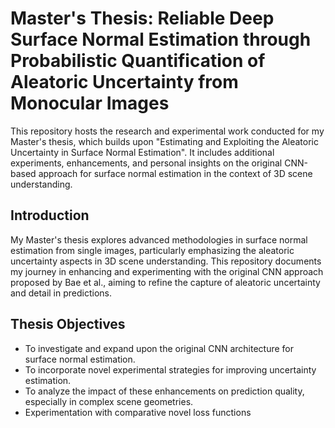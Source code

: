# Master's Thesis: Reliable Deep Surface Normal Estimation through Probabilistic Quantification of Aleatoric Uncertainty from Monocular Images
This repository hosts the research and experimental work conducted for my Master's thesis, which builds upon "Estimating and Exploiting the Aleatoric Uncertainty in Surface Normal Estimation". It includes additional experiments, enhancements, and personal insights on the original CNN-based approach for surface normal estimation in the context of 3D scene understanding.

## Introduction

My Master's thesis explores advanced methodologies in surface normal estimation from single images, particularly emphasizing the aleatoric uncertainty aspects in 3D scene understanding. This repository documents my journey in enhancing and experimenting with the original CNN approach proposed by Bae et al., aiming to refine the capture of aleatoric uncertainty and detail in predictions.

## Thesis Objectives

- To investigate and expand upon the original CNN architecture for surface normal estimation.
- To incorporate novel experimental strategies for improving uncertainty estimation.
- To analyze the impact of these enhancements on prediction quality, especially in complex scene geometries.
- Experimentation with  comparative novel loss functions
